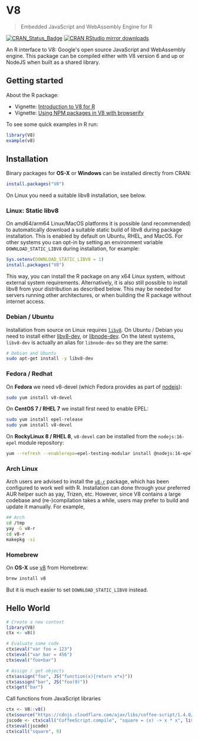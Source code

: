 # V8

> Embedded JavaScript and WebAssembly Engine for R

[![CRAN_Status_Badge](https://www.r-pkg.org/badges/version/V8)](http://cran.r-project.org/package=V8)
[![CRAN RStudio mirror downloads](https://cranlogs.r-pkg.org/badges/V8)](http://cran.r-project.org/web/packages/V8/index.html)

An R interface to V8: Google's open source JavaScript and WebAssembly 
engine. This package can be compiled either with V8 version 6 and up or NodeJS
when built as a shared library.

## Getting started

About the R package:

 - Vignette: [Introduction to V8 for R](https://cran.r-project.org/web/packages/V8/vignettes/v8_intro.html)
 - Vignette: [Using NPM packages in V8 with browserify](https://cran.r-project.org/web/packages/V8/vignettes/npm.html)
 
To see some quick examples in R run:

```r
library(V8)
example(v8)
```

## Installation
 
Binary packages for __OS-X__ or __Windows__ can be installed directly from CRAN:

```r
install.packages("V8")
```

On Linux you need a suitable libv8 installation, see below.

### Linux: Static libv8

On amd64/arm64 Linux/MacOS platforms it is possible (and recommended) to automatically download a suitable static build of libv8 during package installation. This is enabled by default on Ubuntu, RHEL, and MacOS. For other systems you can opt-in by setting an environment variable `DOWNLOAD_STATIC_LIBV8` during installation, for example:

```r
Sys.setenv(DOWNLOAD_STATIC_LIBV8 = 1)
install.packages("V8")
```

This way, you can install the R package on any x64 Linux system, without external system requirements. Alternatively, it is also still possible to install libv8 from your distribution as described below. This may be needed for servers running other architectures, or when building the R package without internet access.

### Debian / Ubuntu

Installation from source on Linux requires [`libv8`](https://v8.dev/). On Ubuntu / Debian you need to install either [libv8-dev](https://packages.ubuntu.com/bionic/libv8-dev), or [libnode-dev](https://packages.ubuntu.com/eoan/libnode-dev). On the latest systems, `libv8-dev` is actually an alias for `libnode-dev` so they are the same:

```sh
# Debian and Ubuntu
sudo apt-get install -y libv8-dev
```

### Fedora / Redhat

On __Fedora__ we need v8-devel (which Fedora provides as part of [nodejs](https://src.fedoraproject.org/rpms/nodejs)):

```sh
sudo yum install v8-devel
````

On __CentOS 7 / RHEL 7__ we install first need to enable EPEL:

```sh
sudo yum install epel-release
sudo yum install v8-devel
```

On __RockyLinux 8 / RHEL 8__, `v8-devel` can be installed from the `nodejs:16-epel` module repository:

```sh
yum --refresh --enablerepo=epel-testing-modular install @nodejs:16-epel/minimal v8-devel
```

### Arch Linux

Arch users are advised to install the [`v8-r`](https://aur.archlinux.org/packages/v8-r/) package, which has been configured to work well with R. Installation can done through your preferred AUR helper such as yay, Trizen, etc. However, since V8 contains a large codebase and (re-)compilation takes a while, users may prefer to build and update it manually. For example,

```sh
## Arch
cd /tmp
yay -G v8-r   
cd v8-r
makepkg -si
```


### Homebrew

On __OS-X__ use [v8](https://github.com/Homebrew/homebrew-core/blob/master/Formula/v8) from Homebrew:

```sh
brew install v8
```

But it is much easier to set `DOWNLOAD_STATIC_LIBV8` instead.


## Hello World

```r
# Create a new context
library(V8)
ctx <- v8()

# Evaluate some code
ctx$eval("var foo = 123")
ctx$eval("var bar = 456")
ctx$eval("foo+bar")

# Assign / get objects
ctx$assign("foo", JS("function(x){return x*x}"))
ctx$assign("bar", JS("foo(9)"))
ctx$get("bar")
```

Call functions from JavaScript libraries

```r
ctx <- V8::v8()
ctx$source("https://cdnjs.cloudflare.com/ajax/libs/coffee-script/1.4.0/coffee-script.min.js")
jscode <- ctx$call("CoffeeScript.compile", "square = (x) -> x * x", list(bare = TRUE))
ctx$eval(jscode)
ctx$call("square", 9)
```

